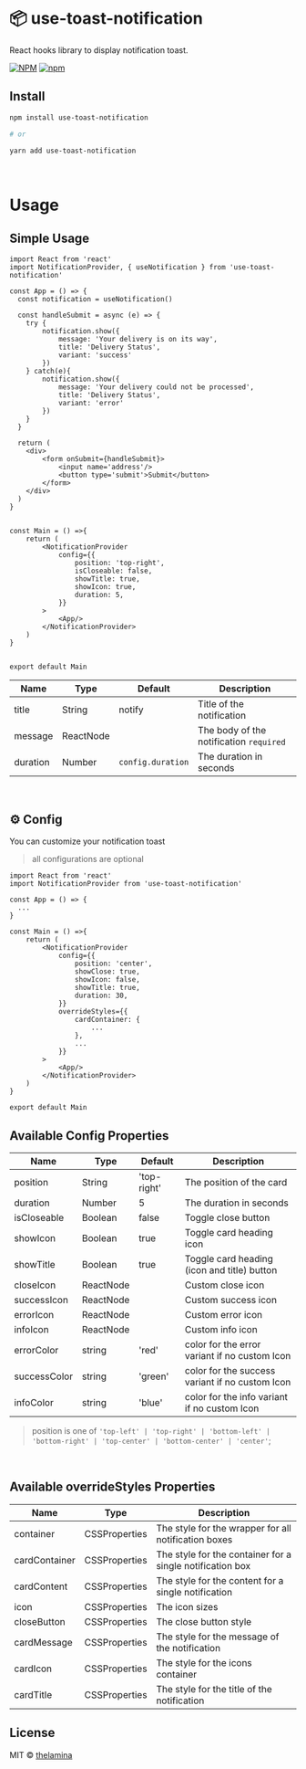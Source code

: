 # 📦 use-toast-notification

React hooks library to display notification toast.

[![NPM](https://img.shields.io/npm/v/use-toast-notification.svg)](https://www.npmjs.com/package/use-toast-notification)
[![npm](https://img.shields.io/npm/dm/use-toast-notification.svg)](https://www.npmjs.com/package/use-toast-notification)

## Install

```sh
npm install use-toast-notification

# or

yarn add use-toast-notification
```

<br />


# Usage

## Simple Usage

```tsx
import React from 'react'
import NotificationProvider, { useNotification } from 'use-toast-notification'

const App = () => {
  const notification = useNotification()

  const handleSubmit = async (e) => {
    try {
        notification.show({
            message: 'Your delivery is on its way', 
            title: 'Delivery Status',
            variant: 'success'
        })
    } catch(e){
        notification.show({
            message: 'Your delivery could not be processed', 
            title: 'Delivery Status',
            variant: 'error'
        })
    }
  }

  return (
    <div>
        <form onSubmit={handleSubmit}>
            <input name='address'/>
            <button type='submit'>Submit</button>
        </form>
    </div>
  )
}


const Main = () =>{
    return (
        <NotificationProvider
			config={{
				position: 'top-right',
				isCloseable: false,
				showTitle: true,
				showIcon: true,
				duration: 5,
			}}
		>
            <App/>
        </NotificationProvider>
    )
}


export default Main
```


| Name          | Type      | Default            | Description                                                  |
| ------------- | --------- | ------------------ | ------------------------------------------------------------ |
| title         | String    | notify             | Title of the notification                                    |
| message       | ReactNode |                    | The body of the notification `required`                      |
| duration      | Number    | `config.duration`  | The duration in seconds                                      |

<br />

## ⚙️ Config

You can customize your notification toast 
>all configurations are optional

```tsx
import React from 'react'
import NotificationProvider from 'use-toast-notification'

const App = () => {
  ...
}

const Main = () =>{
    return (
        <NotificationProvider
			config={{
				position: 'center',
				showClose: true,
				showIcon: false,
				showTitle: true,
				duration: 30, 
			}}
            overrideStyles={{
				cardContainer: {
                    ...
                },
                ...
			}}
		>
            <App/>
        </NotificationProvider>
    )
}

export default Main
```

## Available Config Properties

| Name                  | Type          | Default     | Description                                                  |
| --------------------- | ------------- | ------------| -------------------------------------------------------------|
| position              | String        | 'top-right' | The position of the card                                     |
| duration              | Number        |      5      | The duration in seconds                                      |
| isCloseable           | Boolean       | false       | Toggle close button                                          |
| showIcon              | Boolean       | true        | Toggle card heading icon                                     |
| showTitle             | Boolean       | true        | Toggle card heading (icon and title) button                  |
| closeIcon             | ReactNode     |             | Custom close icon                                            |
| successIcon           | ReactNode     |             | Custom success icon                                          |
| errorIcon             | ReactNode     |             | Custom error icon                                            |
| infoIcon              | ReactNode     |             | Custom info icon                                             |
| errorColor            | string        |  'red'      | color for the error variant if no custom Icon                |
| successColor          | string        |  'green'    | color for the success variant if no custom Icon              |
| infoColor             | string        |  'blue'     | color for the info variant if no custom Icon                 |


> position is one of `'top-left' | 'top-right' | 'bottom-left' | 'bottom-right' | 'top-center' | 'bottom-center' | 'center'`;

<br>

## Available overrideStyles Properties

| Name                  | Type             | Description                                                      |
| --------------------- | -----------------| -----------------------------------------------------------------|
| container             | CSSProperties    | The style for the wrapper for all notification boxes             |
| cardContainer         | CSSProperties    | The style for the container for a single notification box        |
| cardContent           | CSSProperties    | The style for the content for a single notification              |
| icon                  | CSSProperties    | The icon sizes                                                   |
| closeButton           | CSSProperties    | The close button style                                           |
| cardMessage           | CSSProperties    | The style for the message of the notification                    |
| cardIcon              | CSSProperties    | The style for the icons container                                |
| cardTitle             | CSSProperties    | The style for the title of the notification                      |


## License

MIT © [thelamina](https://github.com/thelamina)
